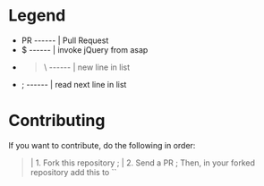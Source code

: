 # Legend
* PR ------ | Pull Request
* $  ------ | invoke jQuery from asap
* >\  ------ | new line in list
* ;  ------ | read next line in list
# Contributing
If you want to contribute, do the following in order:
>  | 1. Fork this repository ;
>  | 2. Send a PR ;
Then, in your forked repository add this to `` 
